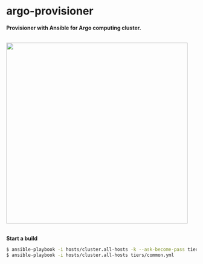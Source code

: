 # argo-provisioner

**Provisioner with Ansible for Argo computing cluster.**


<br>
<img height=480 src=https://fbcdn-sphotos-c-a.akamaihd.net/hphotos-ak-xfp1/t31.0-8/12771850_10206348697700430_3178212860546745235_o.jpg>
<br>
<br>

**Start a build**
```bash
$ ansible-playbook -i hosts/cluster.all-hosts -k --ask-become-pass tiers/bare-init.yml
$ ansible-playbook -i hosts/cluster.all-hosts tiers/common.yml
```
